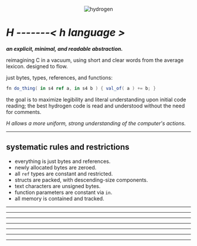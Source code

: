<p align="center">
  <img src="https://github.com/user-attachments/assets/6b22f545-74ac-46b5-b72f-cb01910d9d65" alt="hydrogen">
</p>

# ***H*** *-------< h language >*
***an explicit, minimal, and readable abstraction.***

reimagining C in a vacuum, using short and clear words from the average lexicon. designed to flow.

just bytes, types, references, and functions:
```c#
fn do_thing( in s4 ref a, in s4 b ) { val_of( a ) += b; }
```

the goal is to maximize legibility and literal understanding upon initial code reading; the best hydrogen code is read and understood without the need for comments.

*H allows a more uniform, strong understanding of the computer's actions.*

-------
## systematic rules and restrictions
- everything is just bytes and references.
- newly allocated bytes are zeroed.
- all `ref` types are constant and restricted.
- structs are packed, with descending-size components.
- text characters are unsigned bytes.
- function parameters are constant via `in`.
- all memory is contained and tracked.
-------
-------
-------
-------
-------
-------
-------
